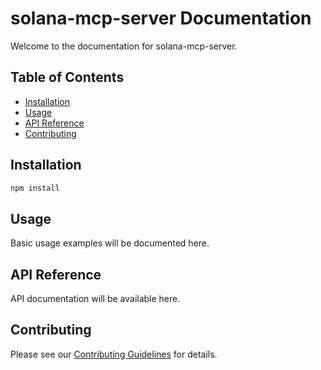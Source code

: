# solana-mcp-server Documentation

Welcome to the documentation for solana-mcp-server.

## Table of Contents

- [Installation](#installation)
- [Usage](#usage)
- [API Reference](#api-reference)
- [Contributing](#contributing)

## Installation

```bash
npm install
```

## Usage

Basic usage examples will be documented here.

## API Reference

API documentation will be available here.

## Contributing

Please see our [Contributing Guidelines](../CONTRIBUTING.md) for details.
